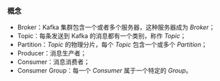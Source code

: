 ### 概念

- Broker：Kafka 集群包含一个或者多个服务器，这种服务器成为 *Broker*；
- Topic：每条发送到 Kafka 的消息都有一个类别，称作 *Topic*；
- Partition：*Topic* 的物理分片，每个 *Topic* 包含一个或多个 *Partition*；
- Producer：消息生产者；
- Consumer：消息消费者；
- Consumer Group：每一个 *Consumer* 属于一个特定的 *Group*。
